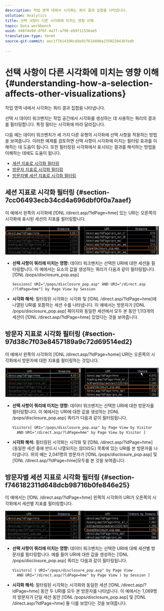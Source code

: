 ```yaml
---
description: 작업 영역 내에서 시각화는 쿼리 결과 집합을 나타냅니다.
solution: Analytics
title: 선택 사항이 다른 시각화에 미치는 영향 이해
topic: Data workbench
uuid: d46f4e8d-df6f-4a7f-a796-eb9f11536ae5
translation-type: tm+mt
source-git-commit: aec1f7b14198cdde91f61d490a235022943bfedb

---
```



# 선택 사항이 다른 시각화에 미치는 영향 이해{#understanding-how-a-selection-affects-other-visualizations}

작업 영역 내에서 시각화는 쿼리 결과 집합을 나타냅니다.

선택 시 데이터 워크벤치는 작업 공간에서 시각화를 생성하는 데 사용하는 쿼리의 결과를 필터링합니다. 특정 필터는 시각화에 따라 달라집니다.

다음 예는 데이터 워크벤치가 세 가지 다른 유형의 시각화에 선택 사항을 적용하는 방법을 보여줍니다. 이러한 예제를 검토하면 선택 사항이 시각화에 미치는 필터링 효과를 이해하는 데 도움이 됩니다. 또한 필터링된 시각화에서 표시되는 결과를 해석하는 방법을 이해하는 데에도 도움이 됩니다.

* [세션 지표로 시각화 필터링](../../../../home/c-get-started/c-vis/c-sel-vis/c-sel-aff-vis.md#section-7cc06493ecb34cd4a696dbf0f0a7aaef)
* [방문자 지표로 시각화 필터링](../../../../home/c-get-started/c-vis/c-sel-vis/c-sel-aff-vis.md#section-97d38c7f03e8457189a9c72d69514ed2)
* [방문자별 세션 지표로 시각화 필터링](../../../../home/c-get-started/c-vis/c-sel-vis/c-sel-aff-vis.md#section-f746182311d648dcb98716b0fe846e25)

## 세션 지표로 시각화 필터링 {#section-7cc06493ecb34cd4a696dbf0f0a7aaef}

이 예에서 왼쪽의 시각화에 [!DNL /direct.asp/?ldPage=hme] 있는 URI는 오른쪽의 시각화에 표시된 세션의 지표를 필터링합니다.

![](assets/client-vis1.png)

* **선택 사항이 쿼리에 미치는 영향:** 데이터 워크벤치는 선택한 URI에 대한 세션을 필터링합니다. 이 예에서는 요소의 값을 생성하는 쿼리가 다음과 같이 필터링됩니다. [!DNL /pops/disclosure_pop.asp]

   ```
   Sessions[ URI="/pops/disclosure_pop.asp" AND URI="/direct.asp
   /?ldPage=hme"] by Page View by Session
   ```

* **시각화 해석:** 필터링된 시각화는 시각화 및 [!DNL /direct.asp/?ldPage=hme]에 나열된 URI를 포함하는 세션 수를 나타냅니다. 이 예에서는 방문자가 [!DNL /pops/disclosure_pop.asp] 페이지와 동일한 세션에서 모두 본 동안 1,113개의 세션이 [!DNL /direct.asp/?ldPage=hme] 있었다는 것을 보여줍니다.

## 방문자 지표로 시각화 필터링 {#section-97d38c7f03e8457189a9c72d69514ed2}

이 예에서 왼쪽의 시각화의 [!DNL /direct.asp/?ldPage=home] URI는 오른쪽의 시각화에서 방문자에 대한 지표를 필터링하는 것입니다.

![](assets/client-vis2.png)

* **선택 사항이 쿼리에 미치는 영향:** 데이터 워크벤치는 선택한 URI에 대한 방문자를 필터링합니다. 이 예에서는 URI에 대한 값을 생성하는 [!DNL /pops/disclosure_pop.asp] 쿼리가 다음과 같이 필터링됩니다.

   ```
   Visitors[ URI="/pops/disclosure_pop.asp" by Page View by Visitor 
     AND URI="/direct.asp/?ldPage=hme" by Page View by Visitor ]
   ```

* **시각화 해석:** 필터링된 시각화는 시각화 및 [!DNL /direct.asp/?ldPage=hme] (동일한 세션 중에 반드시 나열되지는 않더라도) 목록에 있는 URI를 본 방문자를 나타냅니다. 위의 예는 2,041명의 방문자가 [!DNL /pops/disclosure_pop.asp] 및 [!DNL /direct.asp/?ldPage=hme]모두를 본 것을 보여줍니다.

## 방문자별 세션 지표로 시각화 필터링 {#section-f746182311d648dcb98716b0fe846e25}

이 예에서는 [!DNL /direct.asp/?ldPage=hme] 왼쪽의 시각화의 URI가 오른쪽의 시각화에서 세션별 지표를 필터링합니다.

![](assets/client-vis3.png)

* **선택 사항이 쿼리에 미치는 영향:** 데이터 워크벤치는 선택한 URI에 대해 세션별 방문자를 필터링합니다. 예를 들어 URI에 대한 값을 생성하는 [!DNL /pops/disclosure_pop.asp] 쿼리는 다음과 같이 필터링됩니다.

   ```
   Visitors[ ( URI="/pops/disclosure_pop.asp" by Page View 
     AND URI="/direct.asp/?ldPage=hme" by Page View ) by Session ]
   ```

* **시각화 해석:** 필터링된 시각화는 시각화와 동일한 세션 [!DNL /direct.asp/?ldPage=hme] 동안 두 URI를 모두 본 방문자를 나타냅니다. 이 예에서는 1,069명의 방문자가 단일 세션 동안 [!DNL /pops/disclosure_pop.asp] 및 [!DNL /direct.asp/?ldPage=hme] 둘 다를 보았다는 것을 보여줍니다.

